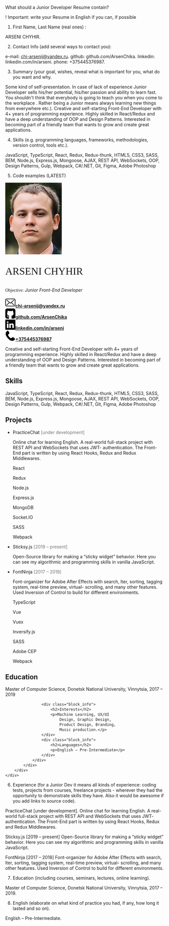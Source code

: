 What should a Junior Developer Resume contain?

! Important: write your Resume in English if you can, if possible

1. First Name, Last Name (real ones) :

ARSENI CHYHIR.

2. Contact Info (add several ways to contact you):

e-mail: chi-arsenij@yandex.ru.
github: github.com/ArsenChika.
linkedin: linkedin.com/in/arseni.
phone: +375445376987.

3. Summary (your goal, wishes, reveal what is important for you, what do you want and why.

Some kind of self-presentation. In case of lack of experience  Junior Developer sells his/her potential, his/her passion and ability to learn fast. You shouldn't think that everybody is going to teach you when you come to the workplace . Rather being a Junior means always
learning new things from everywhere etc.).
Creative and self-starting Front-End Developer with 4+ years of programming experience. Highly skilled in React/Redux and have a deep understanding of OOP and Design Patterns. Interested in becoming part of a friendly team that wants to grow and create great applications.

4. Skills (e.g. programming languages, frameworks, methodologies, version control, tools etc.).

JavaScript, TypeScript, React, Redux, Redux-thunk, HTML5, CSS3, SASS, BEM, Node.js, Express.js, Mongoose, AJAX, REST API, WebSockets, OOP, Design Patterns, Gulp, Webpack, C#/.NET, Git, Figma, Adobe Photoshop

5. Code examples (LATEST)

<!DOCTYPE html>
<html lang="en">
<head>
    <meta charset="UTF-8">
    <meta name="viewport" content="width=device-width, initial-scale=1.0">
    <title>Document</title>
    <link rel="stylesheet" href="./assets/styles/style.css">
    <link href="https://fonts.googleapis.com/css2?family=Ubuntu:wght@400;700&display=swap" rel="stylesheet">
    <link href="https://fonts.googleapis.com/css2?family=Ultra&display=swap" rel="stylesheet">
    <meta name="viewport" content="width=device-width">
</head>
<body>
    <div class="main">
        <div class="block">
            <div class="block_item">
                <img src="./assets/images/set-152.jpg" class="MyPhoto">
            </div>
            <div class="block_item"> 
                <p style="font-family: Ultra; font-size: xx-large;">ARSENI CHYHIR</p>
                <p><span style="font-family: Ultra">Objective:</span> <i>Junior Front-End Developer</i></p>
            </div>
            <div class="block_item">
                <div class="block_flexbox">
                    <div class="icon">
                        <img src="./assets/images/envelope.png" alt="e-mail"><a href="chi-arsenij@yandex.ru"><b>chi-arsenij@yandex.ru</b></a>
                    </div>
                    <div class="icon">
                        <img src="./assets/images/github-sign.png" alt="github"><a href="https://github.com/ArsenChika"><b>github.com/ArsenChika</b></a>
                    </div>
                    <div class="icon">
                        <img src="./assets/images/linkedin.png" alt="linkedin"><a href="https://www.linkedin.com/in/arseni-chyhir-b114221ba/"><b>linkedin.com/in/arseni</b></a>
                    </div>
                    <div class="icon">
                        <img src="./assets/images/phone-receiver-silhouette.png" alt="phone"><a href="+375445376987"><b>+375445376987</b></a>
                    </div>
                </div>
            </div>
        </div>
        <div class="block">
            <p>Creative and self-starting Front-End Developer with 4+ years of programming experience.
                Highly skilled in React/Redux and have a deep understanding of OOP and Design Patterns.
                Interested in becoming part of a friendly team that wants to grow and create great applications.</p>
        </div>
        <div class="block">
            <div class="block1">
                <div class="block_skills">
                    <div class="block_info">
                        <h2>Skills</h2>
                        <p>JavaScript, TypeScript, React, Redux, Redux-thunk, HTML5,
                            CSS3, SASS, BEM, Node.js, Express.js, Mongoose, AJAX,
                            REST API, WebSockets, OOP, Design Patterns, Gulp,
                            Webpack, C#/.NET, Git, Figma, Adobe Photoshop</p>
                    </div>
                    <div class="block_info">
                        <h2>Projects</h2>
                        <ul>
                            <li>PracticeChat <span style="opacity: 0.6">[under development]</span></li>
                            <p>Online chat for learning English. A real-world full-stack
                                project with REST API and WebSockets that uses JWT-
                                authentication. The Front-End part is written by using
                                React Hooks, Redux and Redux Middlewares.</p>
                            <div class="buttom">
                                <p>React</p>
                                <p>Redux</p>
                                <p>Node.js</p>
                                <p>Express.js</p>
                                <p>MongoDB</p>
                                <p>Socket.IO</p>
                                <p>SASS</p>
                                <p>Webpack</p>
                            </div>
                            <li>Sticksy.js <span style="opacity: 0.6">[2019 – present]</span></li>
                            <p>Open-Source library for making a <span class="line">“sticky widget”</span>
                                behavior. Here you can see my algorithmic and
                                programming skills in vanilla JavaScript.</p>
                            <li>FontNinja <span style="opacity: 0.6">[2017 – 2018]</span></li>
                            <p>Font-organizer for Adobe After Effects with search,
                                lter, sorting, tagging system, real-time preview, virtual-
                                scrolling, and many other features. Used <span class="line">Inversion of
                                Control</span> to build for different environments.</p>
                                <div class="buttom">
                                    <p>TypeScript</p>
                                    <p>Vue</p>
                                    <p>Vuex</p>
                                    <p>Inversify.js</p>
                                    <p>SASS</p>
                                    <p>Adobe CEP</p>
                                    <p>Webpack</p>
                                </div>
                        </ul>
                    </div>
                </div>
                <div class="block_skills">
                    <div class="block_info">
                        <h2>Education</h2>
                        <p>Master of Computer Science,
                            Donetsk National University,
                            Vinnytsia, 2017 – 2019</p>
                    </div>
                    
                    <div class="block_info">
                        <h2>Interests</h2>
                        <p>Machine Learning, UX/UI
                            Design, Graphic Design,
                            Product Design, Branding,
                            Music production.</p>
                    </div>
                    <div class="block_info">
                        <h2>Languages</h2>
                        <p>English – Pre-Intermediate</p>
                    </div>
                </div>
            </div>
        </div>
    </div>
</body>
</html>

6. Experience (for a Junior Dev it means all kinds of experience: coding tests, projects from courses,
freelance projects - wherever they had the opportunity to demonstrate skills they have.
Also it would be awesome if you add links to source code).

PracticeChat [under development].
Online chat for learning English. A real-world full-stack project with REST API and WebSockets that uses JWT- authentication. The Front-End part is written by using React Hooks, Redux and Redux Middlewares.

Sticksy.js [2019 – present]
Open-Source library for making a “sticky widget” behavior. Here you can see my algorithmic and programming skills in vanilla JavaScript.

FontNinja [2017 – 2018]
Font-organizer for Adobe After Effects with search, lter, sorting, tagging system, real-time preview, virtual- scrolling, and many other features. Used Inversion of Control to build for different environments.

7. Education (including courses, seminars, lectures, online learning).

Master of Computer Science, Donetsk National University, Vinnytsia, 2017 – 2019.

8. English (elaborate on what kind of practice you had, if any, how long it lasted and so on).

English – Pre-Intermediate.